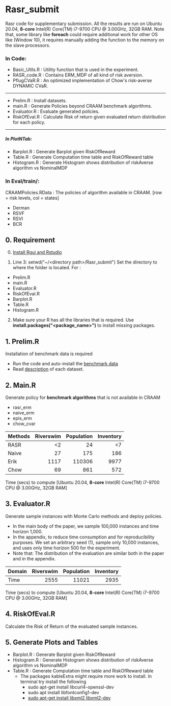 # Rasr_submit
Rasr code for supplementary submission. All the results are run on Ubuntu 20.04, **8-core** Intel(R) Core(TM) i7-9700 CPU @ 3.00GHz, 32GB RAM. Note that, some library like **foreach** could require additional work for other OS like (Window 10), it requires manually adding the function to the memory on the slave processors.

### In Code:
- Basic_Utils.R : Utility function that is used in the experiment.
- RASR_code.R : Contains ERM_MDP of all kind of risk aversion.
- PflugCVaR.R : An optimized implementation of Chow's risk-averse DYNAMIC CVaR.
---
- Prelim.R : Install datasets.
- main.R : Generate Policies beyond CRAAM benchmark algorithms.
- Evaluator.R : Evaluate generated policies.
- RiskOfEval.R : Calculate Risk of return given evaluated return distribution for each policy.
---
##### In PlotNTab:
- Barplot.R : Generate Barplot given RiskOfReward
- Table.R : Generate Computation time table and RiskOfReward table
- Histogram.R : Generate Histogram shows distribution of riskAverse algorithm vs NominalMDP

### In Eval/train/<domain>:
CRAAMPolicies.RData : The policies of algorithm available in CRAAM. [row = risk levels, col = states]
- Derman
- RSVF
- RSVI
- BCR

## 0. Requirement
0. [Install Rgui and Rstudio](https://rstudio-education.github.io/hopr/starting.html)

1. Line 3: setwd("~/\<directory path\>/Rasr_submit")
Set the directory to where the folder is located. For :
- Prelim.R
- main.R
- Evaluator.R
- RiskOfEval.R
- Barplot.R 
- Table.R 
- Histogram.R

2. Make sure your R has all the libraries that is required. Use **install.packages("\<package_name\>")** to install missing packages.

## 1. Prelim.R
Installation of benchmark data is required
- Run the code and auto-install the [benchmark data](http://data.rmdp.xyz/domains/)
- Read [description](http://data.rmdp.xyz/domains/README.md) of each dataset.

## 2. Main.R
Generate policy for **benchmark algorithms** that is not available in CRAAM
- rasr_erm
- naive_erm
- epis_erm
- chow_cvar

| Methods    | Riverswim  | Population   | Inventory   |
| :--------- | ---------: | -----------: | ----------: |
| RASR       | <2         | 24           | <7          |
| Naive      | 27         | 175          | 186         |
| Erik       | 1117       | 110306       | 9977        |
| Chow       | 69         | 861          | 572         |

Time (secs) to compute [Ubuntu 20.04, **8-core** Intel(R) Core(TM) i7-9700 CPU @ 3.00GHz, 32GB RAM]

## 3. Evaluator.R
Generate sample instances with Monte Carlo methods and deploy policies.

- In the main body of the paper, we sample 100,000 instances and time horizon 1,000.
- In the appendix, to reduce time consumption and for reproducibility purposes. We set an arbitrary seed (1), sample only 10,000 instances, and uses only time horizon 500 for the experiment.  
- Note that: The distribution of the evaluation are similar both in the paper and in the appendix.

| Domain     | Riverswim  | Population   | Inventory   |
| :--------- | ---------: | -----------: | ----------: |
| Time       | 2555       | 11021        | 2935        |

Time (secs) to compute [Ubuntu 20.04, **8-core** Intel(R) Core(TM) i7-9700 CPU @ 3.00GHz, 32GB RAM]


## 4. RiskOfEval.R
Calculate the Risk of Return of the evaluated sample instances.

## 5. Generate Plots and Tables
- Barplot.R : Generate Barplot given RiskOfReward
- Histogram.R : Generate Histogram shows distribution of riskAverse algorithm vs NominalMDP
- Table.R : Generate Computation time table and RiskOfReward table
  - The packages kableExtra might require more work to install. In terminal try install the following
    - sudo apt-get install libcurl4-openssl-dev
    - sudo apt install libfontconfig1-dev
    - [sudo apt-get install libxml2 libxml2-dev](https://stackoverflow.com/questions/31797524/r-devtools-fails-as-package-libxml-2-0-was-not-found-in-the-pkg-config-search-p)
    
